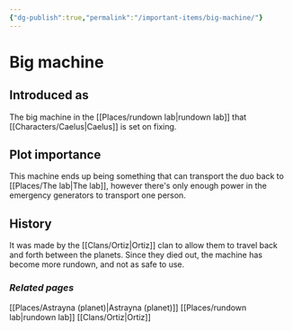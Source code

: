 ```yaml
---
{"dg-publish":true,"permalink":"/important-items/big-machine/"}
---
```


# Big machine
## Introduced as
The big machine in the [[Places/rundown lab\|rundown lab]] that [[Characters/Caelus\|Caelus]] is set on fixing. 
## Plot importance
This machine ends up being something that can transport the duo back to [[Places/The lab\|The lab]], however there's only enough power in the emergency generators to transport one person. 
## History
It was made by the [[Clans/Ortiz\|Ortiz]] clan to allow them to travel back and forth between the planets. Since they died out, the machine has become more rundown, and not as safe to use.
### *Related pages*
[[Places/Astrayna (planet)\|Astrayna (planet)]]
[[Places/rundown lab\|rundown lab]]
[[Clans/Ortiz\|Ortiz]]
